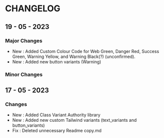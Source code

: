 # CHANGELOG

## 19 - 05 - 2023

### Major Changes

- New : Added Custom Colour Code for Web Green, Danger Red, Success Green, Warning Yellow, and Warning Black(?) (unconfirmed).
- New : Added new button variants (Warning)

### Minor Changes

## 17 - 05 - 2023

### Changes

- New : Added Class Variant Authority library
- New : Added new custom Tailwind variants (text_variants and button_variants)
- Fix : Deleted unnecessary Readme copy.md

